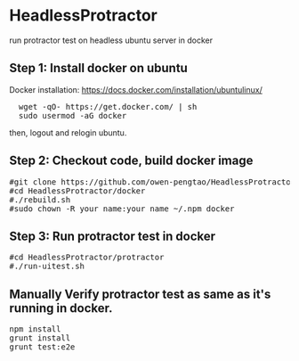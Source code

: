 # HeadlessProtractor
run protractor test on headless ubuntu server in docker
## Step 1: Install docker on ubuntu
Docker installation: https://docs.docker.com/installation/ubuntulinux/
<pre>
  wget -qO- https://get.docker.com/ | sh
  sudo usermod -aG docker <current_username_on_ubuntu>
</pre>
then, logout and relogin ubuntu.

## Step 2: Checkout code, build docker image
<pre>
#git clone https://github.com/owen-pengtao/HeadlessProtractor.git HeadlessProtractor
#cd HeadlessProtractor/docker
#./rebuild.sh
#sudo chown -R your_name:your_name ~/.npm_docker
</pre>

## Step 3: Run protractor test in docker
<pre>
#cd HeadlessProtractor/protractor
#./run-uitest.sh
</pre>

## Manually Verify protractor test as same as it's running in docker.
<pre>
npm install
grunt install
grunt test:e2e
</pre>
